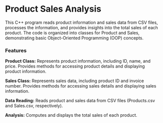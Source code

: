 <h1>Product Sales Analysis</h1>
This C++ program reads product information and sales data from CSV files, processes the information, and provides insights into the total sales of each product. The code is organized into classes for Product and Sales, demonstrating basic Object-Oriented Programming (OOP) concepts.
<h3>Features</h3>
<b>Product Class:</b> Represents product information, including ID, name, and price. Provides methods for accessing product details and displaying product information.

<b>Sales Class:</b> Represents sales data, including product ID and invoice number. Provides methods for accessing sales details and displaying sales information.

<b>Data Reading:</b> Reads product and sales data from CSV files (Products.csv and Sales.csv, respectively).

<b>Analysis:</b> Computes and displays the total sales of each product.
